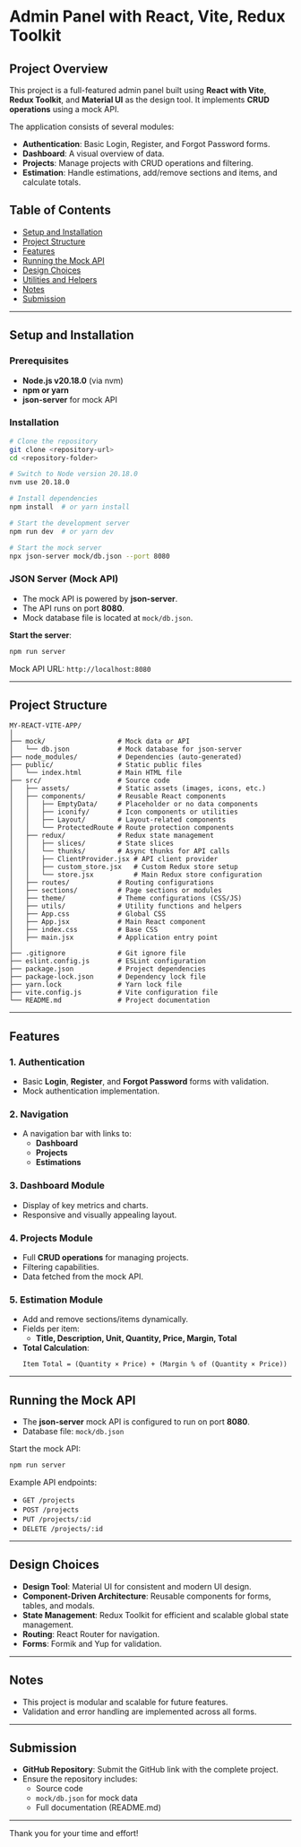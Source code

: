 # Admin Panel with React, Vite, Redux Toolkit

## Project Overview

This project is a full-featured admin panel built using **React with Vite**, **Redux Toolkit**, and **Material UI** as the design tool. It implements **CRUD operations** using a mock API.

The application consists of several modules:

- **Authentication**: Basic Login, Register, and Forgot Password forms.
- **Dashboard**: A visual overview of data.
- **Projects**: Manage projects with CRUD operations and filtering.
- **Estimation**: Handle estimations, add/remove sections and items, and calculate totals.

## Table of Contents

- [Setup and Installation](#setup-and-installation)
- [Project Structure](#project-structure)
- [Features](#features)
- [Running the Mock API](#running-the-mock-api)
- [Design Choices](#design-choices)
- [Utilities and Helpers](#utilities-and-helpers)
- [Notes](#notes)
- [Submission](#submission)

---

## Setup and Installation

### Prerequisites

- **Node.js v20.18.0** (via nvm)
- **npm or yarn**
- **json-server** for mock API

### Installation

```bash
# Clone the repository
git clone <repository-url>
cd <repository-folder>

# Switch to Node version 20.18.0
nvm use 20.18.0

# Install dependencies
npm install  # or yarn install

# Start the development server
npm run dev  # or yarn dev

# Start the mock server
npx json-server mock/db.json --port 8080
```

### JSON Server (Mock API)

- The mock API is powered by **json-server**.
- The API runs on port **8080**.
- Mock database file is located at `mock/db.json`.

**Start the server**:

```bash
npm run server
```

Mock API URL: `http://localhost:8080`

---

## Project Structure

```
MY-REACT-VITE-APP/
│
├── mock/                  # Mock data or API
│   └── db.json            # Mock database for json-server
├── node_modules/          # Dependencies (auto-generated)
├── public/                # Static public files
│   └── index.html         # Main HTML file
├── src/                   # Source code
│   ├── assets/            # Static assets (images, icons, etc.)
│   ├── components/        # Reusable React components
│   │   ├── EmptyData/     # Placeholder or no data components
│   │   ├── iconify/       # Icon components or utilities
│   │   ├── Layout/        # Layout-related components
│   │   └── ProtectedRoute # Route protection components
│   ├── redux/             # Redux state management
│   │   ├── slices/        # State slices
│   │   └── thunks/        # Async thunks for API calls
│   │   ├── ClientProvider.jsx # API client provider
│   │   ├── custom_store.jsx   # Custom Redux store setup
│   │   └── store.jsx          # Main Redux store configuration
│   ├── routes/            # Routing configurations
│   ├── sections/          # Page sections or modules
│   ├── theme/             # Theme configurations (CSS/JS)
│   ├── utils/             # Utility functions and helpers
│   ├── App.css            # Global CSS
│   ├── App.jsx            # Main React component
│   ├── index.css          # Base CSS
│   ├── main.jsx           # Application entry point
│
├── .gitignore             # Git ignore file
├── eslint.config.js       # ESLint configuration
├── package.json           # Project dependencies
├── package-lock.json      # Dependency lock file
├── yarn.lock              # Yarn lock file
├── vite.config.js         # Vite configuration file
└── README.md              # Project documentation
```

---

## Features

### 1. Authentication

- Basic **Login**, **Register**, and **Forgot Password** forms with validation.
- Mock authentication implementation.

### 2. Navigation

- A navigation bar with links to:
  - **Dashboard**
  - **Projects**
  - **Estimations**

### 3. Dashboard Module

- Display of key metrics and charts.
- Responsive and visually appealing layout.

### 4. Projects Module

- Full **CRUD operations** for managing projects.
- Filtering capabilities.
- Data fetched from the mock API.

### 5. Estimation Module

- Add and remove sections/items dynamically.
- Fields per item:
  - **Title, Description, Unit, Quantity, Price, Margin, Total**
- **Total Calculation**:
  ```
  Item Total = (Quantity × Price) + (Margin % of (Quantity × Price))
  ```

---

## Running the Mock API

- The **json-server** mock API is configured to run on port **8080**.
- Database file: `mock/db.json`

Start the mock API:

```bash
npm run server
```

Example API endpoints:

- `GET /projects`
- `POST /projects`
- `PUT /projects/:id`
- `DELETE /projects/:id`

---

## Design Choices

- **Design Tool**: Material UI for consistent and modern UI design.
- **Component-Driven Architecture**: Reusable components for forms, tables, and modals.
- **State Management**: Redux Toolkit for efficient and scalable global state management.
- **Routing**: React Router for navigation.
- **Forms**: Formik and Yup for validation.

---

## Notes

- This project is modular and scalable for future features.
- Validation and error handling are implemented across all forms.

---

## Submission

- **GitHub Repository**: Submit the GitHub link with the complete project.
- Ensure the repository includes:
  - Source code
  - `mock/db.json` for mock data
  - Full documentation (README.md)

---

Thank you for your time and effort!
